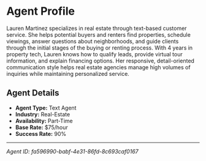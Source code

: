 # Agent Profile

Lauren Martinez specializes in real estate through text-based customer service. She helps potential buyers and renters find properties, schedule viewings, answer questions about neighborhoods, and guide clients through the initial stages of the buying or renting process. With 4 years in property tech, Lauren knows how to qualify leads, provide virtual tour information, and explain financing options. Her responsive, detail-oriented communication style helps real estate agencies manage high volumes of inquiries while maintaining personalized service.

## Agent Details

- **Agent Type:** Text Agent
- **Industry:** Real-Estate
- **Availability:** Part-Time
- **Base Rate:** $75/hour
- **Success Rate:** 90%

---

*Agent ID: fa596990-babf-4e31-86fd-8c693caf0167*
